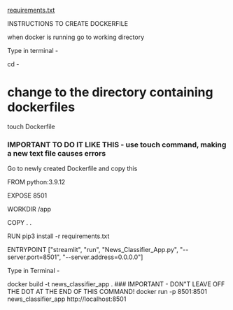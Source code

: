 [requirements.txt](https://github.com/EdwardMMiller/Data-Mining-Project---Fall-2022/files/10222333/requirements.txt)

INSTRUCTIONS TO CREATE DOCKERFILE

when docker is running go to working directory

Type in terminal - 

cd - 
# change to the directory containing dockerfiles

touch Dockerfile 
### IMPORTANT TO DO IT LIKE THIS - use touch command, making a new text file causes errors

Go to newly created Dockerfile and copy this 

FROM python:3.9.12

EXPOSE 8501

WORKDIR /app

COPY . .

RUN pip3 install -r requirements.txt

ENTRYPOINT ["streamlit", "run", "News_Classifier_App.py", "--server.port=8501", "--server.address=0.0.0.0"]

Type in Terminal -

docker build -t news_classifier_app . ### IMPORTANT - DON"T LEAVE OFF THE DOT AT THE END OF THIS COMMAND!
docker run -p 8501:8501 news_classifier_app
http://localhost:8501
